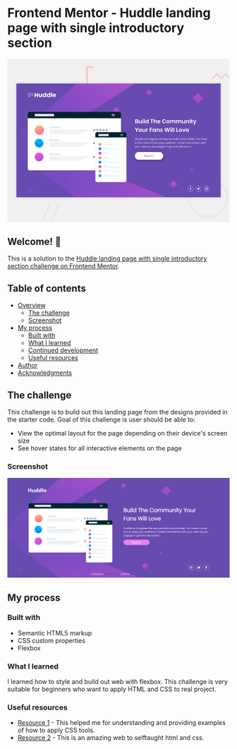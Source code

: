 # Frontend Mentor - Huddle landing page with single introductory section

![Design preview for the Huddle landing page with single introductory section](./design/desktop-preview.jpg)

## Welcome! 👋

This is a solution to the [Huddle landing page with single introductory section challenge on Frontend Mentor](https://www.frontendmentor.io/challenges/huddle-landing-page-with-a-single-introductory-section-B_2Wvxgi0).

## Table of contents

- [Overview](#overview)
  - [The challenge](#the-challenge)
  - [Screenshot](#screenshot)
- [My process](#my-process)
  - [Built with](#built-with)
  - [What I learned](#what-i-learned)
  - [Continued development](#continued-development)
  - [Useful resources](#useful-resources)
- [Author](#author)
- [Acknowledgments](#acknowledgments)

## The challenge

This challenge is to build out this landing page from the designs provided in the starter code. Goal of this challenge is user should be able to: 

- View the optimal layout for the page depending on their device's screen size
- See hover states for all interactive elements on the page

### Screenshot

![](./screenshot.png)

## My process

### Built with

- Semantic HTML5 markup
- CSS custom properties
- Flexbox

### What I learned

I learned how to style and build out web with flexbox. This challenge is very suitable for beginners who want to apply HTML and CSS to real project. 

### Useful resources

- [Resource 1](https://www.w3schools.com/css/) - This helped me for understanding and providing examples of how to apply CSS tools.
- [Resource 2](https://developer.mozilla.org/en-US/docs/Web) - This is an amazing web to selftaught html and css. 


